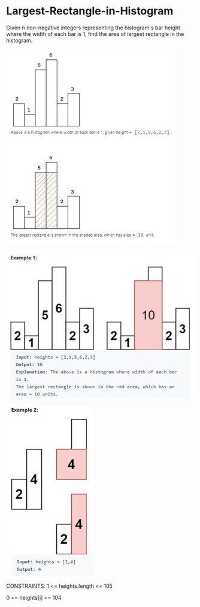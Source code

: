 # Largest-Rectangle-in-Histogram
Given n non-negative integers representing the histogram's bar height where the width of each bar is 1, find the area of largest rectangle in the histogram.

![alt-text](https://github.com/isha-np/Largest-Rectangle-in-Histogram/blob/main/largest_rect1.JPG)

![alt-text](https://github.com/isha-np/Largest-Rectangle-in-Histogram/blob/main/largest_rect2.JPG)

![alt-text](https://github.com/isha-np/Largest-Rectangle-in-Histogram/blob/main/largest_rect3.JPG)


CONSTRAINTS:
1 <= heights.length <= 105

0 <= heights[i] <= 104
